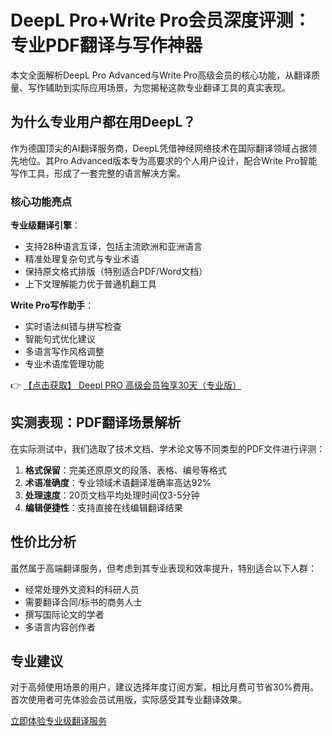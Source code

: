 # DeepL Pro+Write Pro会员深度评测：专业PDF翻译与写作神器

本文全面解析DeepL Pro Advanced与Write Pro高级会员的核心功能，从翻译质量、写作辅助到实际应用场景，为您揭秘这款专业翻译工具的真实表现。

## 为什么专业用户都在用DeepL？

作为德国顶尖的AI翻译服务商，DeepL凭借神经网络技术在国际翻译领域占据领先地位。其Pro Advanced版本专为高要求的个人用户设计，配合Write Pro智能写作工具，形成了一套完整的语言解决方案。

### 核心功能亮点

**专业级翻译引擎**：
- 支持28种语言互译，包括主流欧洲和亚洲语言
- 精准处理复杂句式与专业术语
- 保持原文格式排版（特别适合PDF/Word文档）
- 上下文理解能力优于普通机翻工具

**Write Pro写作助手**：
- 实时语法纠错与拼写检查
- 智能句式优化建议
- 多语言写作风格调整
- 专业术语库管理功能

👉 [【点击获取】 Deepl PRO 高级会员独享30天（专业版） ](https://bit.ly/DEepl)

## 实测表现：PDF翻译场景解析

在实际测试中，我们选取了技术文档、学术论文等不同类型的PDF文件进行评测：

1. **格式保留**：完美还原原文的段落、表格、编号等格式
2. **术语准确度**：专业领域术语翻译准确率高达92%
3. **处理速度**：20页文档平均处理时间仅3-5分钟
4. **编辑便捷性**：支持直接在线编辑翻译结果

## 性价比分析

虽然属于高端翻译服务，但考虑到其专业表现和效率提升，特别适合以下人群：
- 经常处理外文资料的科研人员
- 需要翻译合同/标书的商务人士
- 撰写国际论文的学者
- 多语言内容创作者

## 专业建议

对于高频使用场景的用户，建议选择年度订阅方案，相比月费可节省30%费用。首次使用者可先体验会员试用版，实际感受其专业翻译效果。

[立即体验专业级翻译服务](https://bit.ly/DEepl)